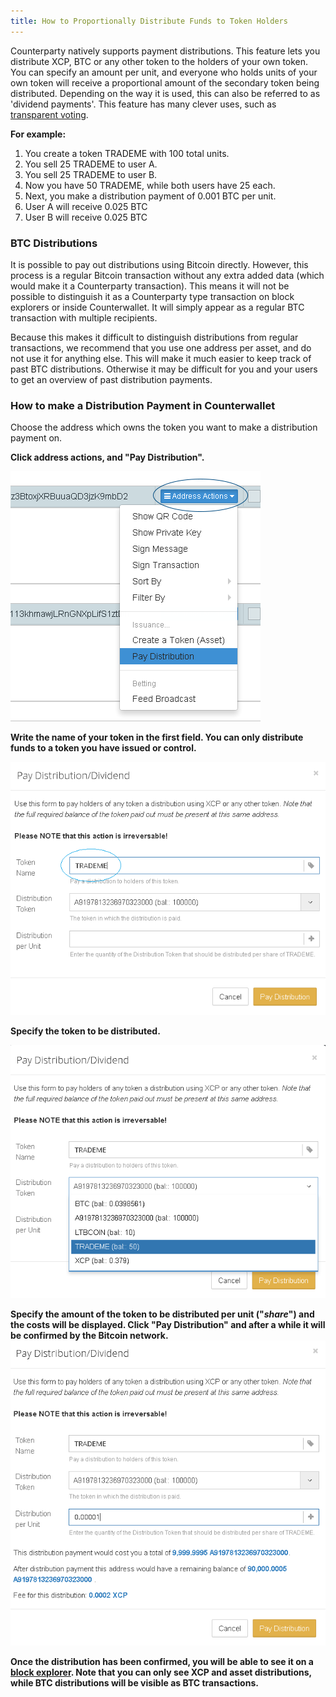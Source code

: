 ```yaml
---
title: How to Proportionally Distribute Funds to Token Holders
---
```


Counterparty natively supports payment distributions. This feature lets you distribute XCP, BTC or any other token to the holders of your own token. You can specify an amount per unit, and everyone who holds units of your own token will receive a proportional amount of the secondary token being distributed. Depending on the way it is used, this can also be referred to as 'dividend payments'. This feature has many clever uses, such as [transparent voting](voting.md).

**For example:**

1. You create a token TRADEME with 100 total units.
2. You sell 25 TRADEME to user A.
3. You sell 25 TRADEME to user B.
4. Now you have 50 TRADEME, while both users have 25 each.
5. Next, you make a distribution payment of 0.001 BTC per unit.
6. User A will receive 0.025 BTC
7. User B will receive 0.025 BTC

### BTC Distributions
It is possible to pay out distributions using Bitcoin directly. However, this process is a regular Bitcoin transaction without any extra added data (which would make it a Counterparty transaction). This means it will not be possible to distinguish it as a Counterparty type transaction on block explorers or inside Counterwallet. It will simply appear as a regular BTC transaction with multiple recipients.

Because this makes it difficult to distinguish distributions from regular transactions, we recommend that you use one address per asset, and do not use it for anything else. This will make it much easier to keep track of past BTC distributions. Otherwise it may be difficult for you and your users to get an overview of past distribution payments. 

### How to make a Distribution Payment in Counterwallet

Choose the address which owns the token you want to make a distribution payment on. 

**Click address actions, and "Pay Distribution".**

![](../../../static/img/distribution1.png)

**Write the name of your token in the first field. You can only distribute funds to a token you have issued or control.**

![](../../../static/img/distribution2.png)

**Specify the token to be distributed.**

![](../../../static/img/distribution3.png)

**Specify the amount of the token to be distributed per unit ("_share_") and the costs will be displayed. Click "Pay Distribution" and after a while it will be confirmed by the Bitcoin network.**
![](../../../static/img/distribution4.png)

**Once the distribution has been confirmed, you will be able to see it on a [block explorer](https://xchain.io). Note that you can only see XCP and asset distributions, while BTC distributions will be visible as BTC transactions.**


